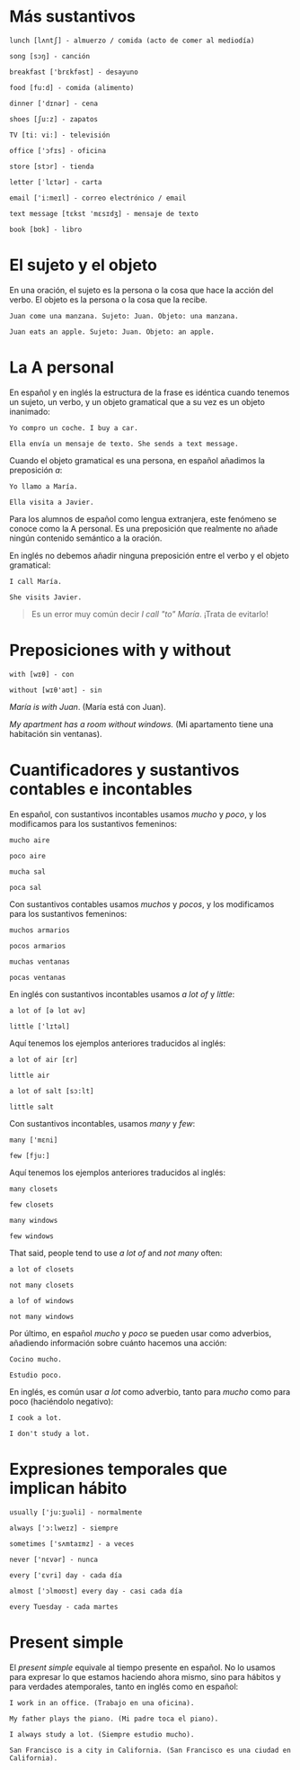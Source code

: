 # Más sustantivos

    lunch [lʌntʃ] - almuerzo / comida (acto de comer al mediodía)

    song [sɔŋ] - canción

    breakfast ['brɛkfəst] - desayuno

    food [fu:d] - comida (alimento)

    dinner ['dɪnər] - cena

    shoes [ʃu:z] - zapatos

    TV [ti: vi:] - televisión

    office ['ɔfɪs] - oficina

    store [stɔr] - tienda

    letter [ˈlɛtər] - carta

    email ['i:meɪl] - correo electrónico / email

    text message [tɛkst 'mɛsɪdʒ] - mensaje de texto

    book [bʊk] - libro

# El sujeto y el objeto

En una oración, el sujeto es la persona o la cosa que hace la acción del verbo.
El objeto es la persona o la cosa que la recibe.

    Juan come una manzana. Sujeto: Juan. Objeto: una manzana.

    Juan eats an apple. Sujeto: Juan. Objeto: an apple.    

# La A personal

En español y en inglés la estructura de la frase es idéntica
cuando tenemos un sujeto, un verbo, y un objeto gramatical
que a su vez es un objeto inanimado:

    Yo compro un coche. I buy a car.

    Ella envía un mensaje de texto. She sends a text message.

Cuando el objeto gramatical es una persona, en español añadimos
la preposición *a*:

    Yo llamo a María.

    Ella visita a Javier.

Para los alumnos de español como lengua extranjera, este fenómeno se conoce
como la A personal. Es una preposición que realmente no añade ningún
contenido semántico a la oración.

En inglés no debemos añadir ninguna preposición entre el verbo y el objeto
gramatical:

    I call María.

    She visits Javier.

> Es un error muy común decir *I call "to" María*. ¡Trata de evitarlo!

# Preposiciones with y without

    with [wɪθ] - con

    without [wɪθ'aʊt] - sin

*María is with Juan*. (María está con Juan).

*My apartment has a room without windows.* 
(Mi apartamento tiene una habitación sin ventanas).

# Cuantificadores y sustantivos contables e incontables

En español, con sustantivos incontables usamos *mucho* y *poco*,
y los modificamos para los sustantivos femeninos:

    mucho aire 

    poco aire

    mucha sal 

    poca sal
    
Con sustantivos contables usamos *muchos* y *pocos*, y los modificamos
para los sustantivos femeninos:

    muchos armarios

    pocos armarios

    muchas ventanas

    pocas ventanas

En inglés con sustantivos incontables usamos *a lot of* y *little*:

    a lot of [ə lɑt əv]

    little ['lɪtəl]

Aquí tenemos los ejemplos anteriores traducidos al inglés:
    
    a lot of air [ɛr]

    little air

    a lot of salt [sɔ:lt] 

    little salt

Con sustantivos incontables, usamos *many* y *few*:

    many ['mɛni]
    
    few [fju:]

Aquí tenemos los ejemplos anteriores traducidos al inglés:

    many closets

    few closets

    many windows

    few windows

That said, people tend to use *a lot of* and *not many* often:

    a lot of closets

    not many closets

    a lof of windows

    not many windows

Por último, en español *mucho* y *poco* se pueden usar como adverbios,
añadiendo información sobre cuánto hacemos una acción:

    Cocino mucho.

    Estudio poco.

En inglés, es común usar *a lot* como adverbio, tanto para *mucho* como
para poco (haciéndolo negativo):

    I cook a lot.

    I don't study a lot.

# Expresiones temporales que implican hábito

    usually ['ju:ʒuəli] - normalmente

    always ['ɔ:lweɪz] - siempre

    sometimes ['sʌmtaɪmz] - a veces

    never ['nɛvər] - nunca

    every ['ɛvri] day - cada día

    almost ['ɔlmoʊst] every day - casi cada día

    every Tuesday - cada martes

# Present simple

El *present simple* equivale al tiempo presente en español.
No lo usamos para expresar lo que estamos haciendo ahora mismo,
sino para hábitos y para verdades atemporales, tanto en inglés
como en español:

    I work in an office. (Trabajo en una oficina).

    My father plays the piano. (Mi padre toca el piano).

    I always study a lot. (Siempre estudio mucho).

    San Francisco is a city in California. (San Francisco es una ciudad en California).